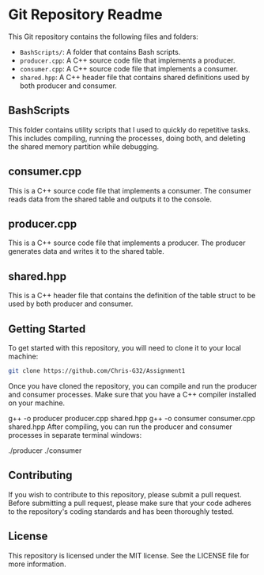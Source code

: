 # Git Repository Readme

This Git repository contains the following files and folders:

- `BashScripts/`: A folder that contains Bash scripts.
- `producer.cpp`: A C++ source code file that implements a producer.
- `consumer.cpp`: A C++ source code file that implements a consumer.
- `shared.hpp`: A C++ header file that contains shared definitions used by both producer and consumer.

## BashScripts

This folder contains utility scripts that I used to quickly do repetitive tasks. This includes compiling, running the processes, doing both, and deleting the shared memory partition while debugging.

## consumer.cpp

This is a C++ source code file that implements a consumer. The consumer reads data from the shared table and outputs it to the console.

## producer.cpp

This is a C++ source code file that implements a producer. The producer generates data and writes it to the shared table.

## shared.hpp

This is a C++ header file that contains the definition of the table struct to be used by both producer and consumer.

## Getting Started

To get started with this repository, you will need to clone it to your local machine:

```bash
git clone https://github.com/Chris-G32/Assignment1
```

Once you have cloned the repository, you can compile and run the producer and consumer processes. Make sure that you have a C++ compiler installed on your machine.

g++ -o producer producer.cpp shared.hpp
g++ -o consumer consumer.cpp shared.hpp
After compiling, you can run the producer and consumer processes in separate terminal windows:

./producer
./consumer


## Contributing

If you wish to contribute to this repository, please submit a pull request. Before submitting a pull request, please make sure that your code adheres to the repository's coding standards and has been thoroughly tested.

## License

This repository is licensed under the MIT license. See the LICENSE file for more information.
